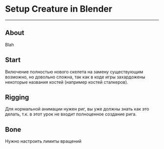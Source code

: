 # Setup Creature in Blender

___

## About

Blah

## Start

Включение полностью нового скелета на замену существующим возможно, но довольно сложна, так как в коде игры захардожены некоторые названия костей (например костей сталкеров).

## Rigging

Для нормальной анимации нужен риг, вы уже должны знать как это делать, т.к. в этот урок не входит полноценное создание рига.

## Bone

Нужно настроить лимиты вращений

